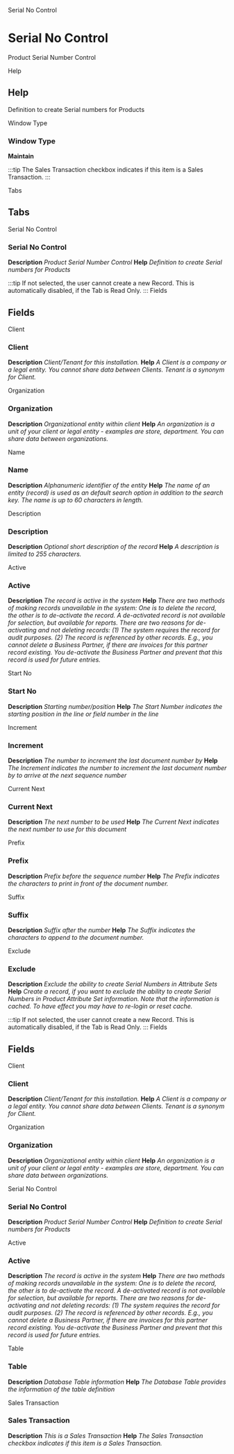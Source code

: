 
Serial No Control
# Serial No Control


Product Serial Number Control

Help
## Help

Definition to create Serial numbers for Products

Window Type
### Window Type

**Maintain**

:::tip
The Sales Transaction checkbox indicates if this item is a Sales Transaction.
:::

Tabs
## Tabs


Serial No Control
### Serial No Control

**Description**
 *Product Serial Number Control*
**Help**
 *Definition to create Serial numbers for Products*

:::tip
If not selected, the user cannot create a new Record.  This is automatically disabled, if the Tab is Read Only.
:::
Fields
## Fields


Client
### Client

**Description**
 *Client/Tenant for this installation.*
**Help**
 *A Client is a company or a legal entity. You cannot share data between Clients. Tenant is a synonym for Client.*

Organization
### Organization

**Description**
 *Organizational entity within client*
**Help**
 *An organization is a unit of your client or legal entity - examples are store, department. You can share data between organizations.*

Name
### Name

**Description**
 *Alphanumeric identifier of the entity*
**Help**
 *The name of an entity (record) is used as an default search option in addition to the search key. The name is up to 60 characters in length.*

Description
### Description

**Description**
 *Optional short description of the record*
**Help**
 *A description is limited to 255 characters.*

Active
### Active

**Description**
 *The record is active in the system*
**Help**
 *There are two methods of making records unavailable in the system: One is to delete the record, the other is to de-activate the record. A de-activated record is not available for selection, but available for reports.
There are two reasons for de-activating and not deleting records:
(1) The system requires the record for audit purposes.
(2) The record is referenced by other records. E.g., you cannot delete a Business Partner, if there are invoices for this partner record existing. You de-activate the Business Partner and prevent that this record is used for future entries.*

Start No
### Start No

**Description**
 *Starting number/position*
**Help**
 *The Start Number indicates the starting position in the line or field number in the line*

Increment
### Increment

**Description**
 *The number to increment the last document number by*
**Help**
 *The Increment indicates the number to increment the last document number by to arrive at the next sequence number*

Current Next
### Current Next

**Description**
 *The next number to be used*
**Help**
 *The Current Next indicates the next number to use for this document*

Prefix
### Prefix

**Description**
 *Prefix before the sequence number*
**Help**
 *The Prefix indicates the characters to print in front of the document number.*

Suffix
### Suffix

**Description**
 *Suffix after the number*
**Help**
 *The Suffix indicates the characters to append to the document number.*

Exclude
### Exclude

**Description**
 *Exclude the ability to create Serial Numbers in Attribute Sets*
**Help**
 *Create a record, if you want to exclude the ability to create Serial Numbers in Product Attribute Set information.
Note that the information is cached. To have effect you may have to re-login or reset cache.*

:::tip
If not selected, the user cannot create a new Record.  This is automatically disabled, if the Tab is Read Only.
:::
Fields
## Fields


Client
### Client

**Description**
 *Client/Tenant for this installation.*
**Help**
 *A Client is a company or a legal entity. You cannot share data between Clients. Tenant is a synonym for Client.*

Organization
### Organization

**Description**
 *Organizational entity within client*
**Help**
 *An organization is a unit of your client or legal entity - examples are store, department. You can share data between organizations.*

Serial No Control
### Serial No Control

**Description**
 *Product Serial Number Control*
**Help**
 *Definition to create Serial numbers for Products*

Active
### Active

**Description**
 *The record is active in the system*
**Help**
 *There are two methods of making records unavailable in the system: One is to delete the record, the other is to de-activate the record. A de-activated record is not available for selection, but available for reports.
There are two reasons for de-activating and not deleting records:
(1) The system requires the record for audit purposes.
(2) The record is referenced by other records. E.g., you cannot delete a Business Partner, if there are invoices for this partner record existing. You de-activate the Business Partner and prevent that this record is used for future entries.*

Table
### Table

**Description**
 *Database Table information*
**Help**
 *The Database Table provides the information of the table definition*

Sales Transaction
### Sales Transaction

**Description**
 *This is a Sales Transaction*
**Help**
 *The Sales Transaction checkbox indicates if this item is a Sales Transaction.*
